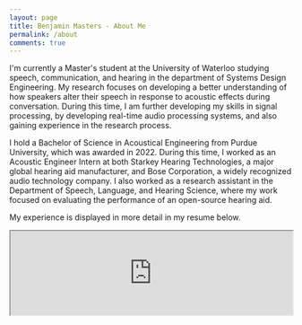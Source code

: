 ```yaml
---
layout: page
title: Benjamin Masters - About Me
permalink: /about
comments: true
---
```


<div class="row justify-content-between">
<div class="col-md-8 pr-5">

<p>I'm currently a Master's student at the University of Waterloo studying speech, communication, and hearing in the department of Systems Design Engineering. My research focuses on developing a better understanding of how speakers alter their speech in response to acoustic effects during conversation. During this time, I am further developing my skills in signal processing, by developing real-time audio processing systems, and also gaining experience in the research process.</p>

<p>I hold a Bachelor of Science in Acoustical Engineering from Purdue University, which was awarded in 2022. During this time, I worked as an Acoustic Engineer Intern at both Starkey Hearing Technologies, a major global hearing aid manufacturer, and Bose Corporation, a widely recognized audio technology company. I also worked as a research assistant in the Department of Speech, Language, and Hearing Science, where my work focused on evaluating the performance of an open-source hearing aid.</p>

<p>My experience is displayed in more detail in my resume below.</p>

<iframe id="resumeiframe" src="https://drive.google.com/file/d/1ilkbCXXVvA8BDGp_cSN1dH9yBsWg-mqm/preview" width="100%" allow="autoplay"></iframe>
    
<script>
    var frame = document.getElementById("resumeiframe");
    // frame.onload = function()
    // {
    //     fr
    //     frame.style.height = frame.contentWindow.document.body.scrollHeight + 'px';
    //     frame.style.width  = 
    //     frame.contentWindow.document.body.scrollWidth+'px';
    // }
    if(frame) {
        frame.height = ""
        frame.height = frame.contentWindow.document.body.scrollHeight + "px"
    }
</script>

</div>
</div>
